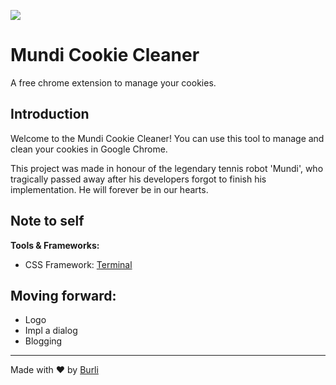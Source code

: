 ![](/assets/mundi_header.png)

Mundi Cookie Cleaner
============

A free chrome extension to manage your cookies.

Introduction
------------

Welcome to the Mundi Cookie Cleaner! You can use this tool to manage and clean your cookies in Google Chrome.

This project was made in honour of the legendary tennis robot 'Mundi', who tragically passed away after his developers forgot to finish his implementation.
He will forever be in our hearts.


## Note to self

**Tools & Frameworks:**
- CSS Framework: [Terminal](https://github.com/Gioni06/terminal.css)
 


## Moving forward:

- Logo
- Impl a dialog
- Blogging

* * * * *

Made with ❤️ by [Burli](burli.biz)

